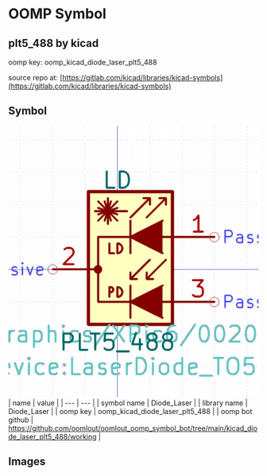 # OOMP Symbol  
## plt5_488  by kicad  
  
oomp key: oomp_kicad_diode_laser_plt5_488  
  
source repo at: [https://gitlab.com/kicad/libraries/kicad-symbols](https://gitlab.com/kicad/libraries/kicad-symbols)  
## Symbol  
  
[![working.png](working_600.png)](working.png)  
| name | value | 
| --- | --- | 
| symbol name | Diode_Laser | 
| library name | Diode_Laser | 
| oomp key | oomp_kicad_diode_laser_plt5_488 | 
| oomp bot github | https://github.com/oomlout/oomlout_oomp_symbol_bot/tree/main/kicad_diode_laser_plt5_488/working | 
## Images  
